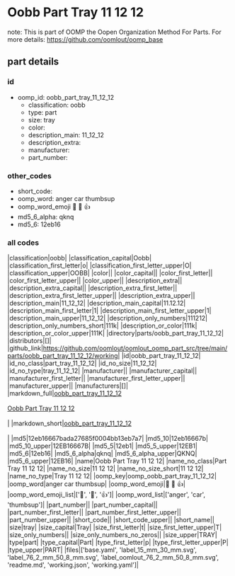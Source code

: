 # Oobb Part Tray 11 12 12  

note: This is part of OOMP the Oopen Organization Method For Parts. For more details: https://github.com/oomlout/oomp_base

##  part details





### id
* oomp_id: oobb_part_tray_11_12_12
  * classification: oobb
  * type: part
  * size: tray
  * color: 
  * description_main: 11_12_12
  * description_extra: 
  * manufacturer: 
  * part_number: 

### other_codes
* short_code: 
* oomp_word: anger car thumbsup
* oomp_word_emoji :anger: :car: :thumbsup:
* md5_6_alpha: qknq
* md5_6: 12eb16

### all codes 
|classification|oobb|
|classification_capital|Oobb|
|classification_first_letter|o|
|classification_first_letter_upper|O|
|classification_upper|OOBB|
|color||
|color_capital||
|color_first_letter||
|color_first_letter_upper||
|color_upper||
|description_extra||
|description_extra_capital||
|description_extra_first_letter||
|description_extra_first_letter_upper||
|description_extra_upper||
|description_main|11_12_12|
|description_main_capital|11.12.12|
|description_main_first_letter|1|
|description_main_first_letter_upper|1|
|description_main_upper|11_12_12|
|description_only_numbers|111212|
|description_only_numbers_short|111k|
|description_or_color|111k|
|description_or_color_upper|111K|
|directory|parts/oobb_part_tray_11_12_12|
|distributors|[]|
|github_link|https://github.com/oomlout/oomlout_oomp_part_src/tree/main/parts/oobb_part_tray_11_12_12/working|
|id|oobb_part_tray_11_12_12|
|id_no_class|part_tray_11_12_12|
|id_no_size|11_12_12|
|id_no_type|tray_11_12_12|
|manufacturer||
|manufacturer_capital||
|manufacturer_first_letter||
|manufacturer_first_letter_upper||
|manufacturer_upper||
|manufacturers|[]|
|markdown_full|[oobb_part_tray_11_12_12](https://github.com/oomlout/oomlout_oomp_part_src/tree/main/parts/oobb_part_tray_11_12_12/working)<br>[](https://github.com/oomlout/oomlout_oomp_part_src/tree/main/parts/oobb_part_tray_11_12_12/working)<br>[Oobb Part Tray 11 12 12](https://github.com/oomlout/oomlout_oomp_part_src/tree/main/parts/oobb_part_tray_11_12_12/working)<br><br>|
|markdown_short|[oobb_part_tray_11_12_12](https://github.com/oomlout/oomlout_oomp_part_src/tree/main/parts/oobb_part_tray_11_12_12/working)<br><br>|
|md5|12eb16667bada27685f0004bb13eb7a7|
|md5_10|12eb16667b|
|md5_10_upper|12EB16667B|
|md5_5|12eb1|
|md5_5_upper|12EB1|
|md5_6|12eb16|
|md5_6_alpha|qknq|
|md5_6_alpha_upper|QKNQ|
|md5_6_upper|12EB16|
|name|Oobb Part Tray 11 12 12|
|name_no_class|Part Tray 11 12 12|
|name_no_size|11 12 12|
|name_no_size_short|11 12 12|
|name_no_type|Tray 11 12 12|
|oomp_key|oomp_oobb_part_tray_11_12_12|
|oomp_word|anger car thumbsup|
|oomp_word_emoji|:anger: :car: :thumbsup:|
|oomp_word_emoji_list|[':anger:', ':car:', ':thumbsup:']|
|oomp_word_list|['anger', 'car', 'thumbsup']|
|part_number||
|part_number_capital||
|part_number_first_letter||
|part_number_first_letter_upper||
|part_number_upper||
|short_code||
|short_code_upper||
|short_name||
|size|tray|
|size_capital|Tray|
|size_first_letter|t|
|size_first_letter_upper|T|
|size_only_numbers||
|size_only_numbers_no_zeros||
|size_upper|TRAY|
|type|part|
|type_capital|Part|
|type_first_letter|p|
|type_first_letter_upper|P|
|type_upper|PART|
|files|['base.yaml', 'label_15_mm_30_mm.svg', 'label_76_2_mm_50_8_mm.svg', 'label_oomlout_76_2_mm_50_8_mm.svg', 'readme.md', 'working.json', 'working.yaml']|
